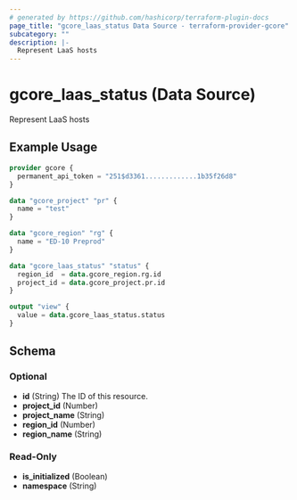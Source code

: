 ```yaml
---
# generated by https://github.com/hashicorp/terraform-plugin-docs
page_title: "gcore_laas_status Data Source - terraform-provider-gcore"
subcategory: ""
description: |-
  Represent LaaS hosts
---
```


# gcore_laas_status (Data Source)

Represent LaaS hosts

## Example Usage

```terraform
provider gcore {
  permanent_api_token = "251$d3361.............1b35f26d8"
}

data "gcore_project" "pr" {
  name = "test"
}

data "gcore_region" "rg" {
  name = "ED-10 Preprod"
}

data "gcore_laas_status" "status" {
  region_id  = data.gcore_region.rg.id
  project_id = data.gcore_project.pr.id
}

output "view" {
  value = data.gcore_laas_status.status
}
```

<!-- schema generated by tfplugindocs -->
## Schema

### Optional

- **id** (String) The ID of this resource.
- **project_id** (Number)
- **project_name** (String)
- **region_id** (Number)
- **region_name** (String)

### Read-Only

- **is_initialized** (Boolean)
- **namespace** (String)


